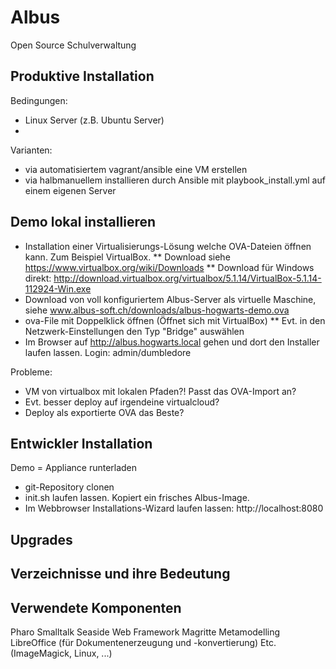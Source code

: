 # Albus

Open Source Schulverwaltung

## Produktive Installation

Bedingungen:

- Linux Server (z.B. Ubuntu Server)
- 

Varianten:

- via automatisiertem vagrant/ansible eine VM erstellen
- via halbmanuellem installieren durch Ansible mit playbook_install.yml auf einem eigenen Server


## Demo lokal installieren

* Installation einer Virtualisierungs-Lösung welche OVA-Dateien öffnen kann. Zum Beispiel VirtualBox.
** Download siehe https://www.virtualbox.org/wiki/Downloads
** Download für Windows direkt: http://download.virtualbox.org/virtualbox/5.1.14/VirtualBox-5.1.14-112924-Win.exe
* Download von voll konfiguriertem Albus-Server als virtuelle Maschine, siehe www.albus-soft.ch/downloads/albus-hogwarts-demo.ova
* ova-File mit Doppelklick öffnen (Öffnet sich mit VirtualBox)
** Evt. in den Netzwerk-Einstellungen den Typ "Bridge" auswählen
* Im Browser auf http://albus.hogwarts.local gehen und dort den Installer laufen lassen. Login: admin/dumbledore

Probleme:
* VM von virtualbox mit lokalen Pfaden?! Passt das OVA-Import an?
* Evt. besser deploy auf irgendeine virtualcloud?
* Deploy als exportierte OVA das Beste?

## Entwickler Installation

Demo = Appliance runterladen

* git-Repository clonen
* init.sh laufen lassen. Kopiert ein frisches Albus-Image.
* Im Webbrowser Installations-Wizard laufen lassen:
http://localhost:8080

## Upgrades

## Verzeichnisse und ihre Bedeutung

## Verwendete Komponenten
Pharo Smalltalk
Seaside Web Framework
Magritte Metamodelling
LibreOffice (für Dokumentenerzeugung und -konvertierung)
Etc. (ImageMagick, Linux, ...)